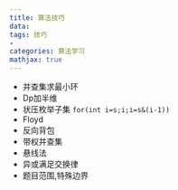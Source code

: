 ```yaml
---
title: 算法技巧
data: 
tags: 技巧
-
categories: 算法学习
mathjax: true
---
```

- 并查集求最小环
- Dp加半维
- 状压枚举子集 `for(int i=s;i;i=s&(i-1))`
- Floyd
- 反向背包
- 带权并查集
- 悬线法
- 异或满足交换律
- 题目范围,特殊边界
<!--stackedit_data:
eyJoaXN0b3J5IjpbMTUyMzMyODgyOSwtMTQzMTQ1OTQ2OSwtMT
g0ODcyMTAyNSwtNzk3NDc1NDMyLC05NTY3NzM3MDMsNzczMTUw
Nzk4LDIxMzI2NjA2NzksNzIwMjE4Njk3LDEyMjc1NjEzMDgsLT
IwMDcxMTA1MzgsLTIwNzAwOTcyMDEsLTcyMTA4NDMzNywtMTU5
MTQxMzEwLC0yMDA3MTEwNTM4LDE1NTYzMTkxODBdfQ==
-->